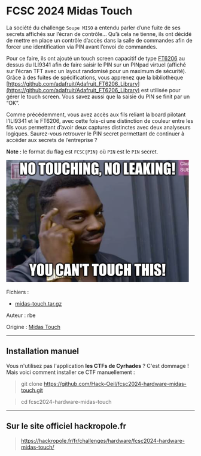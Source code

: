# FCSC 2024 Midas Touch


La société du challenge ```Soupe MISO``` a entendu parler d’une fuite de ses secrets affichés sur l’écran de contrôle… Qu’à cela ne tienne, ils ont décidé de mettre en place un contrôle d’accès dans la salle de commandes afin de forcer une identification via PIN avant l’envoi de commandes.

Pour ce faire, ils ont ajouté un touch screen capacitif de type [FT6206](https://cdn-shop.adafruit.com/datasheets/FT6x06_AN_public_ver0.1.3.pdf) au dessus du ILI9341 afin de faire saisir le PIN sur un PINpad virtuel (affiché sur l’écran TFT avec un layout randomisé pour un maximum de sécurité). Grâce à des fuites de spécifications, vous apprenez que la bibliothèque [https://github.com/adafruit/Adafruit_FT6206_Library](https://github.com/adafruit/Adafruit_FT6206_Library) est utilisée pour gérer le touch screen. Vous savez aussi que la saisie du PIN se finit par un “OK”.

Comme précédemment, vous avez accès aux fils reliant la board pilotant l’ILI9341 et le FT6206, avec cette fois-ci une distinction de couleur entre les fils vous permettant d’avoir deux captures distinctes avec deux analyseurs logiques. Saurez-vous retrouver le PIN secret permettant de continuer à accéder aux secrets de l’entreprise ?

**Note :** le format du flag est ```FCSC{PIN}``` où ```PIN``` est le ```PIN``` secret.

![midas_touch.png](midas_touch.png)




Fichiers :
- [midas-touch.tar.gz](midas-touch.tar.gz)



Auteur : rbe

Origine : [Midas Touch](https://hackropole.fr/fr/challenges/hardware/fcsc2024-hardware-midas-touch/)


-----------


## Installation manuel
Vous n'utilisez pas l'application **les CTFs de Cyrhades** ? C'est dommage !
Mais voici comment installer ce CTF manuellement :

> git clone https://github.com/Hack-Oeil/fcsc2024-hardware-midas-touch.git

> cd fcsc2024-hardware-midas-touch


-----------

## Sur le site officiel hackropole.fr
> https://hackropole.fr/fr/challenges/hardware/fcsc2024-hardware-midas-touch/